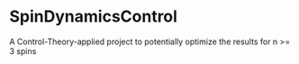 # SpinDynamicsControl
A Control-Theory-applied project to potentially optimize the results for n >= 3 spins
